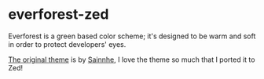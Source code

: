# everforest-zed

Everforest is a green based color scheme; it's designed to be warm and soft in order to protect developers' eyes.

[The original theme](https://github.com/sainnhe/everforest) is by [Sainnhe](https://github.com/sainnhe), I love the theme so much that I ported it to Zed!
